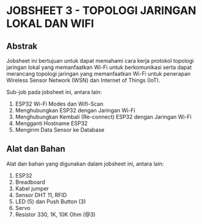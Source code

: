 # JOBSHEET 3 - TOPOLOGI JARINGAN LOKAL DAN WIFI

## Abstrak
Jobsheet ini bertujuan untuk dapat memahami cara kerja protokol topologi jaringan lokal
yang memanfaatkan Wi-Fi untuk berkomunikasi serta dapat merancang topologi jaringan yang memanfaatkan Wi-Fi
untuk penerapan Wireless Sensor Network (WSN) dan Internet of Things
(IoT).

Sub-job pada jobsheet ini, antara lain:
  1. ESP32 Wi-Fi Modes dan Wifi-Scan
  2. Menghubungkan ESP32 dengan Jaringan Wi-Fi
  3. Menghubungkan Kembali (Re-connect) ESP32 dengan Jaringan Wi-Fi
  4. Mengganti Hostname ESP32
  5. Mengirim Data Sensor ke Database

## Alat dan Bahan

Alat dan bahan yang digunakan dalam jobsheet ini, antara lain:
  1. ESP32
  2. Breadboard
  3. Kabel jumper
  4. Sensor DHT 11, RFID
  5. LED (5) dan Push Button (3)
  6. Servo
  7. Resistor 330, 1K, 10K Ohm (@3)

